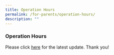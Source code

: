 ```yaml
---
title: Operation Hours
permalink: /for-parents/operation-hours/
description: ""
---
```

### Operation Hours





Please click [here](https://go.gov.sg/mtsoperatinghours) for the latest update. Thank you!